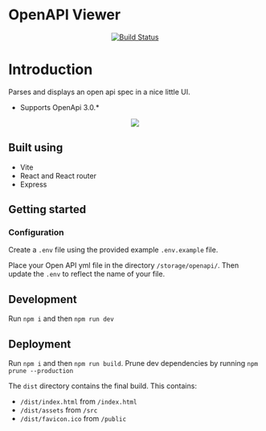 # OpenAPI Viewer

<p align="center">
    <a href="https://github.com/itsjeffro/openapi-viewer/actions"><img src="https://github.com/itsjeffro/openapi-viewer/workflows/test/badge.svg" alt="Build Status"></a>
</p>

# Introduction
Parses and displays an open api spec in a nice little UI.

* Supports OpenApi 3.0.*

<p align="center">
    <img src="https://res.cloudinary.com/dz4tjswiv/image/upload/v1680134384/openapi-viewer.png">
</p>

## Built using

- Vite
- React and React router
- Express

## Getting started

### Configuration

Create a `.env` file using the provided example `.env.example` file.

Place your Open API yml file in the directory `/storage/openapi/`. Then update the `.env` to reflect the name of your file.

## Development

Run `npm i` and then `npm run dev`

## Deployment

Run `npm i` and then `npm run build`. Prune dev dependencies by running `npm prune --production`

The `dist` directory contains the final build. This contains:

- `/dist/index.html` from `/index.html`
- `/dist/assets` from `/src`
- `/dist/favicon.ico` from `/public`